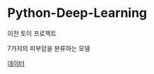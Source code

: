 # Python-Deep-Learning

이전 토이 프로젝트

7가지의 피부암을 분류하는 모델

[데이터](https://www.kaggle.com/datasets/kmader/skin-cancer-mnist-ham10000)
